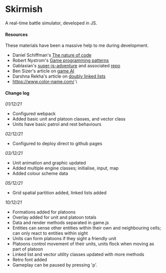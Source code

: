 # Skirmish

A real-time battle simulator, developed in JS.

#### Resources

These materials have been a massive help to me during development.

- Daniel Schiffman's [The nature of code](https://natureofcode.com/)
- Robert Nystrom's [Game programming patterns](https://gameprogrammingpatterns.com/)
- Gablaxian's [super-js-adventure](https://gablaxian.com/articles/creating-a-game-with-javascript/introduction) and associated [repo](https://github.com/gablaxian/super-js-adventure)
- Ben Sizer's article on [game AI](https://www.gamedev.net/tutorials/programming/artificial-intelligence/the-total-beginners-guide-to-game-ai-r4942/)
- Darshna Rekha's article on [doubly linked lists](https://medium.com/geekculture/doubly-linked-lists-javascript-b13cc21ca59d)
- https://www.color-name.com/
\
#### Change log

*01/12/21*
- Configured webpack
- Added basic unit and platoon classes, and vector class
- Units have basic patrol and rest behaviours

*02/12/21*
- Configured to deploy direct to github pages

*03/12/21*
- Unit animation and graphic updated
- Added multiple engine classes; initialise, input, map
- Added colour scheme data

*05/12/21*
- Grid spatial partition added, linked lists added

*10/12/21*
- Formations added for platoons
- Overlay added for unit and platoon totals
- Data and render methods separated in game.js
- Entities can sense other entities within their own and neighbouring cells; can only react to entities within sight
- Units can form platoons if they sight a friendly unit
- Platoons control movement of their units, units flock when moving as part of platoon
- Linked list and vector utility classes updated with more methods
- Retro font added
- Gameplay can be paused by pressing 'p'.
